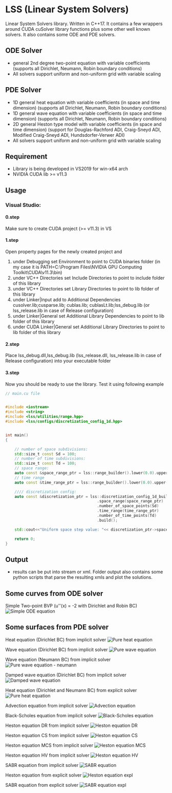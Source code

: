 # LSS (Linear System Solvers)
Linear System Solvers library. Written in C++17. It contains a few wrappers around CUDA cuSolver library functions plus some other well known solvers.
It also contains some ODE and PDE solvers.

## ODE Solver
* general 2nd degree two-point equation with variable coefficients (supports all Dirichlet, Neumann, Robin boundary conditions)
* All solvers support uniform and non-uniform grid with variable scaling


## PDE Solver
* 1D general heat equation with variable coefficients (in space and time dimension) (supports all Dirichlet, Neumann, Robin boundary conditions)
* 1D general wave equation with variable coefficients (in space and time dimension) (supports all Dirichlet, Neumann, Robin boundary conditions)
* 2D general Heston type model with variable coefficients (in space and time dimension)
 (support for Douglas-Rachford ADI, Craig-Sneyd ADI, Modified Craig-Sneyd ADI, Hundsdorfer-Verwer ADI)
* All solvers support uniform and non-uniform grid with variable scaling

## Requirement
* Library is being developed in VS2019 for win-x64 arch
* NVIDIA CUDA lib >= v11.3

## Usage
### Visual Studio:

#### 0.step
   Make sure to create CUDA project (>= v11.3) in VS
#### 1.step 
   Open property pages for the newly created project and
   1. under Debugging set Environment to point to CUDA binaries folder (in my case it is PATH=C:\Program Files\NVIDIA GPU Computing Toolkit\CUDA\v11.3\bin\)
   2. under VC++ Directories set Include Directories to point to include folder of this library
   3. under VC++ Directories set Library Directories to point to lib folder of this library
   4. under Linker|Input add to Additional Dependencies cusolver.lib;cusparse.lib; cublas.lib; cublasLt.lib;lss_debug.lib (or lss_release.lib in case of Release configuration)
   5. under Linker|General set Additional Library Dependencies to point to lib folder of this library
   6. under CUDA Linker|General set Additional Library Directories to point to lib folder of this library
#### 2.step
   Place lss_debug.dll,lss_debug.lib (lss_release.dll, lss_release.lib in case of Release configuration) into your executable folder
#### 3.step
   Now you should be ready to use the library. Test it using following example


```cpp
// main.cu file 


#include <iostream>
#include <string>
#include <lss/utilities/range.hpp>
#include <lss/configs/discretization_config_1d.hpp>


int main()
{

    // number of space subdivisions:
    std::size_t const Sd = 100;
    // number of time subdivisions:
    std::size_t const Td = 100;
    // space range:
    auto const &space_range_ptr = lss::range_builder().lower(0.0).upper(20.0).build();
    // time range
    auto const &time_range_ptr = lss::range_builder().lower(0.0).upper(1.0).build();

    //// discretization config:
    auto const &discretization_ptr = lss::discretization_config_1d_builder()
                                        .space_range(space_range_ptr)
                                        .number_of_space_points(Sd)
                                        .time_range(time_range_ptr)
                                        .number_of_time_points(Td)
                                        .build();

    std::cout<<"Uniform space step value: "<< discretization_ptr->space_step()<<"\n";

    return 0;
}
```

## Output
* results can be put into stream or xml. Folder output also contains some python scripts that parse the resulting xmls and plot the solutions. 

## Some curves from ODE solver
Simple Two-point BVP (u''(x) = -2 with Dirichlet and Robin BC)
![Simple ODE equation](/outputs/pics/simple_ode_numerical.png)

## Some surfaces from PDE solver

Heat equation (Dirichlet BC) from implicit solver
![Pure heat equation](/outputs/pics/temp_heat_equ_numerical_nonuniform.png)

Wave equation (Dirichlet BC) from implicit solver
![Pure wave equation](/outputs/pics/wave_pure_dir_equ_numerical.png)

Wave equation (Neumann BC) from implicit solver
![Pure wave equation - neumann](/outputs/pics/wave_neu_equ_numerical.png)

Damped wave equation (Dirichlet BC) from implicit solver
![Damped wave equation](/outputs/pics/damped_wave_dir_equ_numerical.png)

Heat equation (Dirichlet and Neumann BC) from explicit solver
![Pure heat equation](/outputs/pics/temp_heat_neu_equ_numerical.png)

Advection equation from implicit solver
![Advection equation](/outputs/pics/temp_advection_equ_numerical.png)

Black-Scholes equation from implicit solver
![Black-Scholes equation](/outputs/pics/call_option_price_surface_numerical_nonuniform.png)

Heston equation DR from implicit solver
![Heston equation DR](/outputs/pics/impl_heston_dr_numerical.png)

Heston equation CS from implicit solver
![Heston equation CS](/outputs/pics/impl_heston_cs_numerical.png)

Heston equation MCS from implicit solver
![Heston equation MCS](/outputs/pics/impl_heston_mcs_numerical.png)

Heston equation HV from implicit solver
![Heston equation HV](/outputs/pics/impl_heston_hv_numerical.png)

SABR equation from implicit solver
![SABR equation](/outputs/pics/impl_sabr_dr_numerical.png)

Heston equation from explicit solver
![Heston equation expl](/outputs/pics/expl_heston_euler_host_numerical.png)

SABR equation from explicit solver
![SABR equation expl](/outputs/pics/expl_sabr_euler_host_numerical.png)
